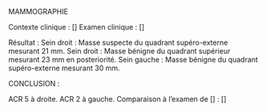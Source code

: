 MAMMOGRAPHIE

Contexte clinique : []
Examen clinique : []

Résultat :
Sein droit : Masse suspecte du quadrant supéro-externe mesurant 21 mm.
Sein droit : Masse bénigne du quadrant supérieur mesurant 23 mm en posteriorité.
Sein gauche : Masse bénigne du quadrant supéro-externe mesurant 30 mm.

CONCLUSION :

ACR 5 à droite.
ACR 2 à gauche.
Comparaison à l’examen de [] : []
